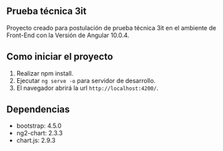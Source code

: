 ## Prueba técnica 3it
Proyecto creado para postulación de prueba técnica 3it en el ambiente de Front-End con la Versión de Angular 10.0.4.

## Como iniciar el proyecto

1. Realizar npm install.
2. Ejecutar `ng serve -o` para servidor de desarrollo.
3. El navegador abrirá la url `http://localhost:4200/`.


## Dependencias

* bootstrap: 4.5.0
* ng2-chart: 2.3.3
* chart.js: 2.9.3
